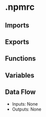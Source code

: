 # .npmrc

## Imports

## Exports

## Functions

## Variables

## Data Flow
- Inputs: None
- Outputs: None